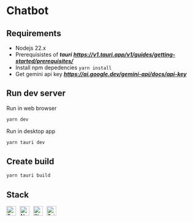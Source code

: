 # Chatbot

## Requirements

- Nodejs 22.x 
- Prerequisistes of ***tauri*** ***https://v1.tauri.app/v1/guides/getting-started/prerequisites/***
- Install npm depedencies ```yarn install```
- Get gemini api key ***https://ai.google.dev/gemini-api/docs/api-key***

## Run dev server 

Run in web browser
```bash
yarn dev
```

Run in desktop app
```bash
yarn tauri dev
```

## Create build
```bash
yarn tauri build
```

## Stack 
<div style="display: flex; gap: 10px;">
  <div style="width: 25px; height: 25px;">
    <a href="https://v2.tauri.app/" target="_blank">
      <img src="https://svgl.app/library/tauri.svg" alt="Tauri" style="width: 100%; height: 100%;">
    </a>
  </div>
  <div style="width: 25px; height: 25px;">
    <a href="https://nextjs.org/" target="_blank">
      <img src="https://svgl.app/library/nextjs_icon_dark.svg" alt="Next.js" style="width: 100%; height: 100%;">
    </a>
  </div>
  <div style="width: 25px; height: 25px;">
    <a href="https://ui.shadcn.com/" target="_blank">
      <img src="https://svgl.app/library/shadcn-ui_dark.svg" alt="Shadcn UI" style="width: 100%; height: 100%;">
    </a>
  </div>
  <div style="width: 25px; height: 25px;">
    <a href="https://tailwindcss.com/" target="_blank">
      <img src="https://svgl.app/library/tailwindcss.svg" alt="Tailwind CSS" style="width: 100%; height: 100%;">
    </a>
  </div>
</div>
